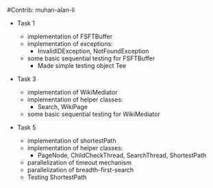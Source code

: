 #Contrib: muhan-alan-li
- Task 1
  - implementation of FSFTBuffer
  - implementation of exceptions:
    - InvalidIDException, NotFoundException
  - some basic sequential testing for FSFTBuffer
    - Made simple testing object Tee


- Task 3
  - implementation of WikiMediator
  - implementation of helper classes: 
    - Search, WikiPage
  - some basic sequential testing for WikiMediator


- Task 5
  - implementation of shortestPath
  - implementation of helper classes: 
    - PageNode, ChildCheckThread, SearchThread, ShortestPath
  - parallelization of timeout mechanism
  - parallelization of breadth-first-search
  - Testing ShortestPath